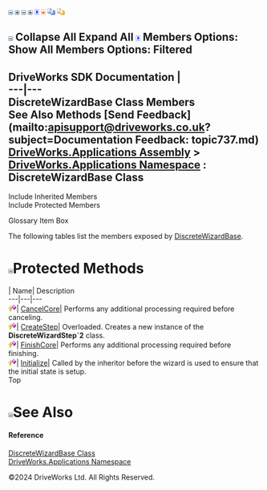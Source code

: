 ![](dotnetimages/collapse.gif) ![](dotnetimages/expand.gif) ![](dotnetimages/collapse.gif) ![](dotnetimages/expand.gif) ![](dotnetimages/drpdown.gif) ![](dotnetimages/drpdown_orange.gif) ![](dotnetimages/copycode.gif) ![](dotnetimages/copycodeHighlight.gif)

![](dotnetimages/collapse.gif) Collapse All Expand All ![](dotnetimages/drpdown.gif) Members Options: Show All  Members Options: Filtered   
---  
DriveWorks SDK Documentation  |   
---|---  
DiscreteWizardBase Class Members   
See Also Methods [Send Feedback](mailto:apisupport@driveworks.co.uk?subject=Documentation Feedback: topic737.md)  
[DriveWorks.Applications Assembly](topic13.md) > [DriveWorks.Applications Namespace](topic16.md) : DiscreteWizardBase Class  
---  
  
Include Inherited Members    
Include Protected Members  


Glossary Item Box

The following tables list the members exposed by [DiscreteWizardBase](topic737.md).

# ![](dotnetimages/collapse.gif)Protected Methods

| Name| Description  
---|---|---  
![Protected Method](dotnetimages/protectedMethod.gif)| [CancelCore](topic743.md)| Performs any additional processing required before canceling.   
![Protected Method](dotnetimages/protectedMethod.gif)| [CreateStep](topic744.md)| Overloaded. Creates a new instance of the **DiscreteWizardStep`2** class.   
![Protected Method](dotnetimages/protectedMethod.gif)| [FinishCore](topic748.md)| Performs any additional processing required before finishing.   
![Protected Method](dotnetimages/protectedMethod.gif)| [Initialize](topic749.md)| Called by the inheritor before the wizard is used to ensure that the initial state is setup.   
Top

# ![](dotnetimages/collapse.gif)See Also

#### Reference

[DiscreteWizardBase Class](topic737.md)   
[DriveWorks.Applications Namespace](topic16.md)

©2024 DriveWorks Ltd. All Rights Reserved.
